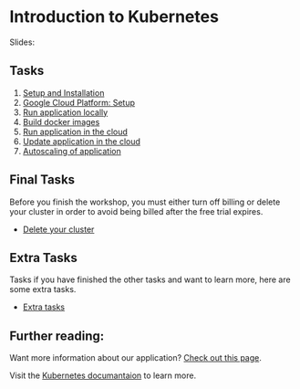 # Introduction to Kubernetes


Slides:

## Tasks
 1) [Setup and Installation](setup-and-installation.md)
 2) [Google Cloud Platform: Setup](google-cloud-platform-setup.md)
 3) [Run application locally](run-application-locally.md)
 4) [Build docker images](build-docker-images.md)
 5) [Run application in the cloud](run-application-in-the-cloud.md)
 6) [Update application in the cloud](update-application-in-the-cloud.md)
 7) [Autoscaling of application](autoscaling-of-application.md)
 
## Final Tasks
Before you finish the workshop, you must either turn off billing or delete your cluster in order to avoid being billed after the free trial expires.
 - [Delete your cluster](final-tasks.md)

## Extra Tasks
Tasks if you have finished the other tasks and want to learn more, here are some extra tasks.
 * [Extra tasks](extra-tasks.md)

## Further reading:
Want more information about our application? [Check out this page](more-information.md).

Visit the [Kubernetes documantaion](https://kubernetes.io/docs/concepts/) to learn more.